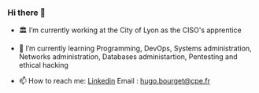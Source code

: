 ### Hi there 👋

- 🏛️ I’m currently working at the City of Lyon as the CISO's apprentice

- 🌱 I’m currently learning Programming, DevOps, Systems administration, Networks administration, Databases administartion, Pentesting and ethical hacking

- 📫 How to reach me:
[Linkedin](https://www.linkedin.com/in/hugo-bourget-17998721a/)
 Email : hugo.bourget@cpe.fr
